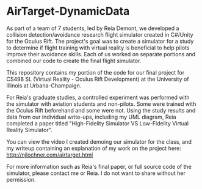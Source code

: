 # AirTarget-DynamicData

As part of a team of 7 students, led by Reia Demont, we developed a collision detection/avoidance research flight simulator created in C#/Unity for the Oculus Rift. The project's goal was to create a simulator for a study to determine if flight training with virtual reality is beneficial to help pilots improve their avoidance skills. Each of us worked on separate portions and combined our code to create the final flight simulator.

This repository contains my portion of the code for our final project for CS498 SL (Virtual Reality - Oculus Rift Development) at the University of Illinois at Urbana-Champaign.

For Reia's graduate studies, a controlled experiment was performed with the simulator with aviation students and non-pilots. Some were trained with the Oculus Rift beforehand and some were not. Using the study results and data from our individual write-ups, including my UML diagram, Reia completed a paper titled "High-Fidelity Simulator VS Low-Fidelity Virtual Reality Simulator".

You can view the video I created demoing our simulator for the class, and my writeup containing an explanation of my work on the project here: http://njlochner.com/airtarget.html

For more information such as Reia's final paper, or full source code of the simulator, please contact me or Reia. I do not want to share without her permission.
